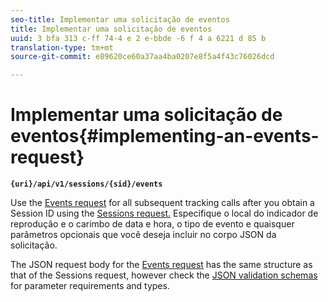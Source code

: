 ```yaml
---
seo-title: Implementar uma solicitação de eventos
title: Implementar uma solicitação de eventos
uuid: 3 bfa 313 c-ff 74-4 e 2 e-bbde -6 f 4 a 6221 d 85 b
translation-type: tm+mt
source-git-commit: e89620ce60a37aa4ba0207e8f5a4f43c76026dcd

---
```



# Implementar uma solicitação de eventos{#implementing-an-events-request}

**`{uri}/api/v1/sessions/{sid}/events`**

Use the [Events request](/help/media-collection-api/mc-api-ref/mc-api-events-req.md) for all subsequent tracking calls after you obtain a Session ID using the [Sessions request.](/help/media-collection-api/mc-api-ref/mc-api-sessions-req.md) Especifique o local do indicador de reprodução e o carimbo de data e hora, o tipo de evento e quaisquer parâmetros opcionais que você deseja incluir no corpo JSON da solicitação.

The JSON request body for the [Events request](/help/media-collection-api/mc-api-ref/mc-api-events-req.md) has the same structure as that of the Sessions request, however check the [JSON validation schemas](/help/media-collection-api/mc-api-ref/mc-api-json-validation.md) for parameter requirements and types.
